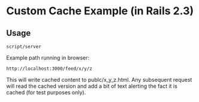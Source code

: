 # Custom Cache Example (in Rails 2.3)

## Usage

    script/server

Example path running in browser:

    http://localhost:3000/feed/x/y/z

This will write cached content to publc/x_y_z.html.  Any subsequent request will read the cached version and add a bit of text alerting the fact it is cached (for test purposes only).

